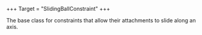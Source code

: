 +++
Target = "SlidingBallConstraint"
+++

The base class for constraints that allow their attachments to slide along an axis.